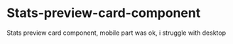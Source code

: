# Stats-preview-card-component
Stats preview card component, mobile part was ok, i struggle with desktop
